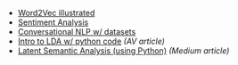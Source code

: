 - [Word2Vec illustrated](https://jalammar.github.io/illustrated-word2vec/)
- [Sentiment Analysis](https://www.analyticsvidhya.com/blog/2018/07/hands-on-sentiment-analysis-dataset-python/)
- [Conversational NLP w/ datasets](https://medium.com/@matthen/a-repository-of-conversational-datasets-95e5ff17b6fb)
- [Intro to LDA w/ python code](https://www.analyticsvidhya.com/blog/2016/08/beginners-guide-to-topic-modeling-in-python/) _(AV article)_
- [Latent Semantic Analysis (using Python)](https://medium.com/analytics-vidhya/text-mining-101-a-stepwise-introduction-to-topic-modeling-using-latent-semantic-analysis-using-add9c905efd9) _(Medium article)_
